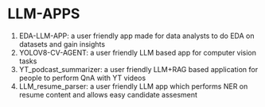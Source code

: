 # LLM-APPS

1) EDA-LLM-APP: a user friendly app made for data analysts to do EDA on datasets and gain insights
2) YOLOV8-CV-AGENT: a user friendly LLM based app for computer vision tasks
3) YT_podcast_summarizer: a user friendly LLM+RAG based application for people to perform QnA with YT videos
4) LLM_resume_parser: a user friendly LLM app which performs NER on resume content and allows easy candidate assesment  
